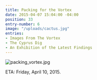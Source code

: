 ```yaml
---
title: Packing for the Vortex
date: 2015-04-07 15:04:00 -04:00
position: 33
entry-number: 6
image: "/uploads/cactus.jpg"
entries:
- Images From The Vortex
- The Cyprus Dig
- An Exhibition of the Latest Findings
---
```


![packing_vortex.jpg](/uploads/packing_vortex.jpg)

ETA: Friday, April 10, 2015.